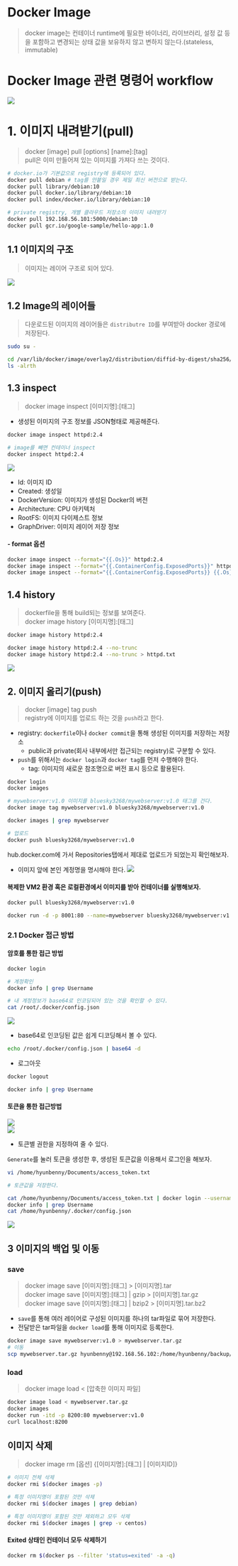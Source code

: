 # Docker Image
> docker image는 컨테이너 runtime에 필요한 바이너리, 라이브러리, 설정 값 등을 포함하고 변경되는 상태 값을 보유하지 않고 변하지 않는다.(stateless, immutable)

# Docker Image 관련 명령어 workflow
![](img/5/1.png)<br/>

# 1. 이미지 내려받기(pull)
> docker [image] pull [options] [name]:[tag] <br/>
> pull은 이미 만들어져 있는 이미지를 가져다 쓰는 것이다.

```bash
# docker.io가 기본값으로 registry에 등록되어 있다.
docker pull debian # tag를 안붙일 경우 제일 최신 버전으로 받는다.
docker pull library/debian:10
docker pull docker.io/library/debian:10
docker pull index/docker.io/library/debian:10

# private registry, 개별 클라우드 저장소의 이미지 내려받기
docker pull 192.168.56.101:5000/debian:10
docker pull gcr.io/google-sample/hello-app:1.0
```
## 1.1 이미지의 구조
> 이미지는 레이어 구조로 되어 있다.<br/>

![](img/5/4.png)<br/>

## 1.2 Image의 레이어들
> 다운로드된 이미지의 레이어들은 `distributre ID`를 부여받아 docker 경로에 저장된다.

```bash
sudo su - 

cd /var/lib/docker/image/overlay2/distribution/diffid-by-digest/sha256/
ls -alrth
```

## 1.3 inspect
> docker image inspect [이미지명]:[태그]
- 생성된 이미지의 구조 정보를 JSON형태로 제공해준다.

```bash
docker image inspect httpd:2.4

# image를 빼면 컨테이너 inspect
docker inspect httpd:2.4
```
![](img/5/2.png)<br/>
- Id: 이미지 ID
- Created: 생성일
- DockerVersion: 이미지가 생성된 Docker의 버전
- Architecture: CPU 아키텍처
- RootFS: 이미지 다이제스트 정보
- GraphDriver: 이미지 레이어 저장 정보

#### - format 옵션
```bash
docker image inspect --format="{{.Os}}" httpd:2.4
docker image inspect --format="{{.ContainerConfig.ExposedPorts}}" httpd:2.4
docker image inspect --format="{{.ContainerConfig.ExposedPorts}} {{.Os}}" httpd:2.4
```

## 1.4 history
> dockerfile을 통해 build되는 정보를 보여준다.<br/>
> docker image history [이미지명]:[태그]

```bash
docker image history httpd:2.4

docker image history httpd:2.4 --no-trunc
docker image history httpd:2.4 --no-trunc > httpd.txt
```
![](img/5/3.png)<br/>

## 2. 이미지 올리기(push)
> docker [image] tag push <br/>
> registry에 이미지를 업로드 하는 것을 `push`라고 한다.
- registry: `dockerfile`이나 `docker commit`을 통해 생성된 이미지를 저장하는 저장소
  - public과 private(회사 내부에서만 접근되는 registry)로 구분할 수 있다.
- `push`를 위해서는 `docker login`과 `docker tag`를 먼저 수행해야 한다.
  - tag: 이미지의 새로운 참조명으로 버전 표시 등으로 활용된다.

```bash
docker login 
docker images

# mywebserver:v1.0 이미지를 bluesky3268/mywebserver:v1.0 태그를 건다.
docker image tag mywebserver:v1.0 bluesky3268/mywebserver:v1.0

docker images | grep mywebserver

# 업로드
docker push bluesky3268/mywebserver:v1.0
```
hub.docker.com에 가서 Repositories탭에서 제대로 업로드가 되었는지 확인해보자.<br/>

- 이미지 앞에 본인 계정명을 명시해야 한다.
![](img/5/9.png)<br/>

#### 복제한 VM2 환경 혹은 로컬환경에서 이미지를 받아 컨테이너를 실행해보자.
```bash
docker pull bluesky3268/mywebserver:v1.0

docker run -d -p 8001:80 --name=mywebserver bluesky3268/mywebserver:v1.0
```

### 2.1 Docker 접근 방법
#### 암호를 통한 접근 방법
```bash
docker login

# 계정확인
docker info | grep Username

# 내 계정정보가 base64로 인코딩되어 있는 것을 확인할 수 있다.
cat /root/.docker/config.json
```
![](img/5/5.png)<br/>
- base64로 인코딩된 값은 쉽게 디코딩해서 볼 수 있다.
```bash
echo /root/.docker/config.json | base64 -d
```

- 로그아웃
```bash
docker logout

docker info | grep Username 
```

#### 토큰을 통한 접근방법
![](img/5/6.png)<br/>
![](img/5/7.png)<br/>
- 토큰별 권한을 지정하여 줄 수 있다.

`Generate`를 눌러 토큰을 생성한 후, 생성된 토큰값을 이용해서 로그인을 해보자.
```bash
vi /home/hyunbenny/Documents/access_token.txt

# 토큰값을 저장한다.

cat /home/hyunbenny/Documents/access_token.txt | docker login --username bluesky3268@naver.com --password-stdin
docker info | grep Username
cat /home/hyunbenny/.docker/config.json
```
![](img/5/8.png)<br/>

## 3 이미지의 백업 및 이동
### save
> docker image save [이미지명]:[태그] > [이미지명].tar <br/>
> docker image save [이미지명]:[태그] | gzip > [이미지명].tar.gz <br/>
> docker image save [이미지명]:[태그] | bzip2 > [이미지명].tar.bz2 <br/>
- `save`를 통해 여러 레이어로 구성된 이미지를 하나의 tar파일로 묶어 저장한다.
- 전달받은 tar파일을 `docker load`를 통해 이미지로 등록한다.

```bash
docker image save mywebserver:v1.0 > mywebserver.tar.gz
# 이동
scp mywebserver.tar.gz hyunbenny@192.168.56.102:/home/hyunbenny/backup/mywebserver.tar.gz
```

### load
> docker image load < [압축한 이미지 파일]<br/>


```bash
docker image load < mywebserver.tar.gz
docker images
docker run -itd -p 8200:80 mywebserver:v1.0
curl localhost:8200
```


## 이미지 삭제
> docker image rm [옵션] {[이미지명]:[태그] | [이미지ID]}

```bash
# 이미지 전체 삭제
docker rmi $(docker images -p) 

# 특정 이미지명이 포함된 것만 삭제
docker rmi $(docker images | grep debian)

# 특정 이미지명이 포함된 것만 제외하고 모두 삭제
docker rmi $(docker images | grep -v centos)
```
#### Exited 상태인 컨테이너 모두 삭제하기
```bash
docker rm $(docker ps --filter 'status=exited' -a -q)
```
